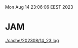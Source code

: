 Mon Aug 14 23:06:06 EEST 2023
# JAM
<a href='./cache/202308/14_23.log'>./cache/202308/14_23.log</a>
